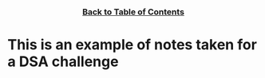 <h3 align="center"><a href="../table_of_contents.md">Back to Table of Contents</a></h3>

# This is an example of notes taken for a DSA challenge
